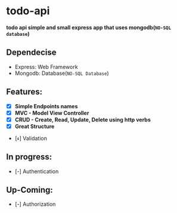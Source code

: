 # todo-api
**todo api simple and small express app that uses mongodb(`NO-SQL database`)**

## Dependecise
- Express: Web Framework
- Mongodb: Database(`NO-SQL Database`)

## Features:
- [x] **Simple Endpoints names**
- [x] **MVC - Model View Controller**
- [x] **CRUD - Create, Read, Update, Delete using http verbs**
- [x] **Great Structure**
- [ء] Validation

## In progress:
- [-] Authentication

## Up-Coming:
- [-] Authorization
